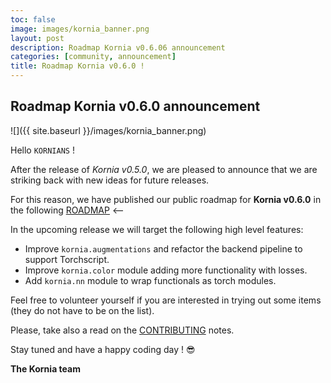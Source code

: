 ```yaml
---
toc: false
image: images/kornia_banner.png
layout: post
description: Roadmap Kornia v0.6.06 announcement
categories: [community, announcement]
title: Roadmap Kornia v0.6.0 !
---
```


## Roadmap Kornia v0.6.0 announcement

![]({{ site.baseurl }}/images/kornia_banner.png)

Hello `KORNIANS` !

After the release of *Kornia v0.5.0*, we are pleased to announce that we are striking back with new ideas for future releases.

For this reason, we have published our public roadmap for **Kornia v0.6.0** in the following [ROADMAP](https://github.com/kornia/kornia/issues/930) <--

In the upcoming release we will target the following high level features:

- Improve `kornia.augmentations` and refactor the backend pipeline to support Torchscript.
- Improve `kornia.color` module adding more functionality with losses.
- Add `kornia.nn` module to wrap functionals as torch modules.

Feel free to volunteer yourself if you are interested in trying out some items (they do not have to be on the list).

Please, take also a read on the [CONTRIBUTING](https://github.com/kornia/kornia/blob/master/CONTRIBUTING.rst) notes.

Stay tuned and have a happy coding day ! :sunglasses:

**The Kornia team**
